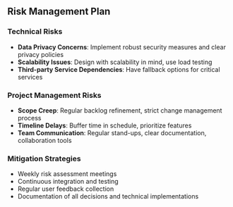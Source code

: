 ## Risk Management Plan

### Technical Risks
- **Data Privacy Concerns**: Implement robust security measures and clear privacy policies
- **Scalability Issues**: Design with scalability in mind, use load testing
- **Third-party Service Dependencies**: Have fallback options for critical services

### Project Management Risks
- **Scope Creep**: Regular backlog refinement, strict change management process
- **Timeline Delays**: Buffer time in schedule, prioritize features
- **Team Communication**: Regular stand-ups, clear documentation, collaboration tools

### Mitigation Strategies
- Weekly risk assessment meetings
- Continuous integration and testing
- Regular user feedback collection
- Documentation of all decisions and technical implementations 